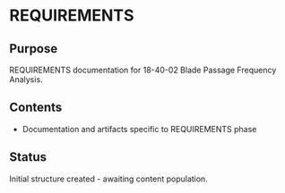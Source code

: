 # REQUIREMENTS

## Purpose
REQUIREMENTS documentation for 18-40-02 Blade Passage Frequency Analysis.

## Contents
- Documentation and artifacts specific to REQUIREMENTS phase

## Status
Initial structure created - awaiting content population.
